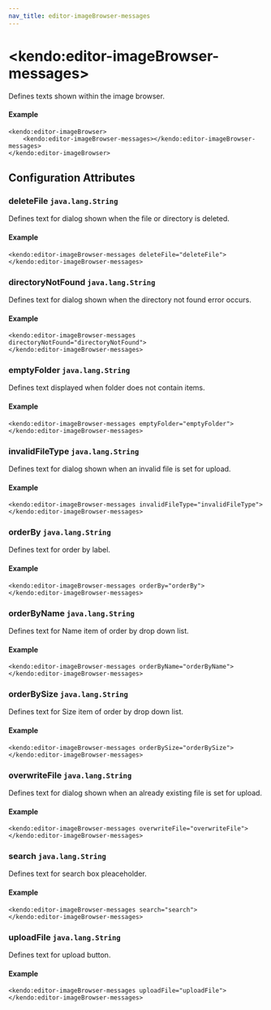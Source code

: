 ```yaml
---
nav_title: editor-imageBrowser-messages
---
```


# \<kendo:editor-imageBrowser-messages\>

Defines texts shown within the image browser.

#### Example
    <kendo:editor-imageBrowser>
        <kendo:editor-imageBrowser-messages></kendo:editor-imageBrowser-messages>
    </kendo:editor-imageBrowser>

## Configuration Attributes

### deleteFile `java.lang.String`

Defines text for dialog shown when the file or directory is deleted.

#### Example
    <kendo:editor-imageBrowser-messages deleteFile="deleteFile">
    </kendo:editor-imageBrowser-messages>

### directoryNotFound `java.lang.String`

Defines text for dialog shown when the directory not found error occurs.

#### Example
    <kendo:editor-imageBrowser-messages directoryNotFound="directoryNotFound">
    </kendo:editor-imageBrowser-messages>

### emptyFolder `java.lang.String`

Defines text displayed when folder does not contain items.

#### Example
    <kendo:editor-imageBrowser-messages emptyFolder="emptyFolder">
    </kendo:editor-imageBrowser-messages>

### invalidFileType `java.lang.String`

Defines text for dialog shown when an invalid file is set for upload.

#### Example
    <kendo:editor-imageBrowser-messages invalidFileType="invalidFileType">
    </kendo:editor-imageBrowser-messages>

### orderBy `java.lang.String`

Defines text for order by label.

#### Example
    <kendo:editor-imageBrowser-messages orderBy="orderBy">
    </kendo:editor-imageBrowser-messages>

### orderByName `java.lang.String`

Defines text for Name item of order by drop down list.

#### Example
    <kendo:editor-imageBrowser-messages orderByName="orderByName">
    </kendo:editor-imageBrowser-messages>

### orderBySize `java.lang.String`

Defines text for Size item of order by drop down list.

#### Example
    <kendo:editor-imageBrowser-messages orderBySize="orderBySize">
    </kendo:editor-imageBrowser-messages>

### overwriteFile `java.lang.String`

Defines text for dialog shown when an already existing file is set for upload.

#### Example
    <kendo:editor-imageBrowser-messages overwriteFile="overwriteFile">
    </kendo:editor-imageBrowser-messages>

### search `java.lang.String`

Defines text for search box pleaceholder.

#### Example
    <kendo:editor-imageBrowser-messages search="search">
    </kendo:editor-imageBrowser-messages>

### uploadFile `java.lang.String`

Defines text for upload button.

#### Example
    <kendo:editor-imageBrowser-messages uploadFile="uploadFile">
    </kendo:editor-imageBrowser-messages>

